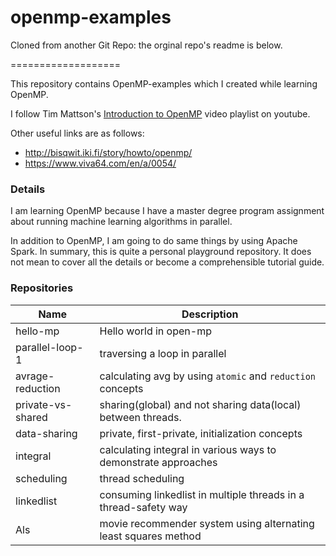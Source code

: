 # openmp-examples

Cloned from another Git Repo: the orginal repo's readme is below. 

===================

This repository contains OpenMP-examples which I created while learning OpenMP. 

I follow Tim Mattson's [Introduction to OpenMP](https://www.youtube.com/watch?v=nE-xN4Bf8XI&list=PLLX-Q6B8xqZ8n8bwjGdzBJ25X2utwnoEG) video playlist on youtube.

Other useful links are as follows:
- http://bisqwit.iki.fi/story/howto/openmp/
- https://www.viva64.com/en/a/0054/

### Details
I am learning OpenMP because I have a master degree program assignment about running machine learning algorithms in parallel. 

In addition to OpenMP, I am going to do same things by using Apache Spark. In summary, this is quite a personal playground repository. 
It does not mean to cover all the details or become a comprehensible tutorial guide.
 
### Repositories
| Name             | Description                                                     |
|------------------|-----------------------------------------------------------------|
| hello-mp         | Hello world in open-mp                                          |
| parallel-loop-1  | traversing a loop in parallel                                   |
| avrage-reduction | calculating avg by using `atomic` and `reduction` concepts      |
| private-vs-shared| sharing(global) and not sharing data(local) between threads.    |
| data-sharing     | private, first-private, initialization concepts                 |
| integral         | calculating integral in various ways to demonstrate approaches  |
| scheduling       | thread scheduling                                               |
| linkedlist       | consuming linkedlist in multiple threads in a thread-safety way |
| Als              | movie recommender system using alternating least squares method |
